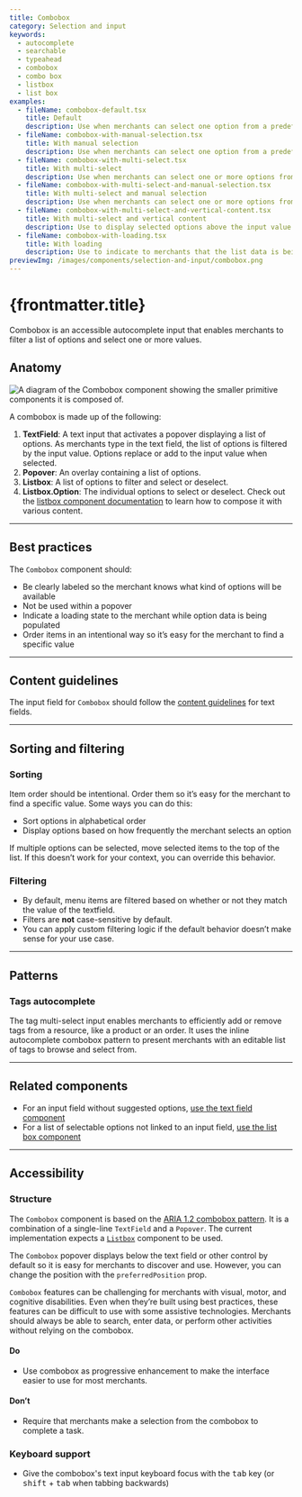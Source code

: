 ```yaml
---
title: Combobox
category: Selection and input
keywords:
  - autocomplete
  - searchable
  - typeahead
  - combobox
  - combo box
  - listbox
  - list box
examples:
  - fileName: combobox-default.tsx
    title: Default
    description: Use when merchants can select one option from a predefined or editable list.
  - fileName: combobox-with-manual-selection.tsx
    title: With manual selection
    description: Use when merchants can select one option from a predefined or editable list.
  - fileName: combobox-with-multi-select.tsx
    title: With multi-select
    description: Use when merchants can select one or more options from a predefined or editable list.
  - fileName: combobox-with-multi-select-and-manual-selection.tsx
    title: With multi-select and manual selection
    description: Use when merchants can select one or more options from a predefined or editable list.
  - fileName: combobox-with-multi-select-and-vertical-content.tsx
    title: With multi-select and vertical content
    description: Use to display selected options above the input value.
  - fileName: combobox-with-loading.tsx
    title: With loading
    description: Use to indicate to merchants that the list data is being fetched.
previewImg: /images/components/selection-and-input/combobox.png
---
```


# {frontmatter.title}

<Lede>

Combobox is an accessible autocomplete input that enables merchants to filter a list of options and select one or more values.

</Lede>

<Examples />

<Props componentName={frontmatter.title} />

## Anatomy

![A diagram of the Combobox component showing the smaller primitive components it is composed of.](/images/components/selection-and-input/combobox/combobox-anatomy.png)

A combobox is made up of the following:

1. **TextField**: A text input that activates a popover displaying a list of options. As merchants type in the text field, the list of options is filtered by the input value. Options replace or add to the input value when selected.
2. **Popover**: An overlay containing a list of options.
3. **Listbox**: A list of options to filter and select or deselect.
4. **Listbox.Option**: The individual options to select or deselect. Check out the [listbox component documentation](https://polaris.shopify.com/components/lists/listbox) to learn how to compose it with various content.

---

## Best practices

The `Combobox` component should:

- Be clearly labeled so the merchant knows what kind of options will be available
- Not be used within a popover
- Indicate a loading state to the merchant while option data is being populated
- Order items in an intentional way so it’s easy for the merchant to find a specific value

---

## Content guidelines

The input field for `Combobox` should follow the [content guidelines](https://polaris.shopify.com/components/selection-and-input/text-field) for text fields.

---

## Sorting and filtering

### Sorting

Item order should be intentional. Order them so it’s easy for the merchant to find a specific value. Some ways you can do this:

- Sort options in alphabetical order
- Display options based on how frequently the merchant selects an option

If multiple options can be selected, move selected items to the top of the list. If this doesn’t work for your context, you can override this behavior.

### Filtering

- By default, menu items are filtered based on whether or not they match the value of the textfield.
- Filters are **not** case-sensitive by default.
- You can apply custom filtering logic if the default behavior doesn’t make sense for your use case.

---

## Patterns

### Tags autocomplete

The tag multi-select input enables merchants to efficiently add or remove tags from a resource, like a product or an order. It uses the inline autocomplete combobox pattern to present merchants with an editable list of tags to browse and select from.

---

## Related components

- For an input field without suggested options, [use the text field component](https://polaris.shopify.com/components/selection-and-input/text-field)
- For a list of selectable options not linked to an input field, [use the list box component](https://polaris.shopify.com/components/lists/listbox)

---

## Accessibility

### Structure

The `Combobox` component is based on the [ARIA 1.2 combobox pattern](https://www.w3.org/TR/wai-aria-practices-1.1/#combobox). It is a combination of a single-line `TextField` and a `Popover`. The current implementation expects a [`Listbox`](https://polaris.shopify.com/components/lists/listbox) component to be used.

The `Combobox` popover displays below the text field or other control by default so it is easy for merchants to discover and use. However, you can change the position with the `preferredPosition` prop.

`Combobox` features can be challenging for merchants with visual, motor, and cognitive disabilities. Even when they’re built using best practices, these features can be difficult to use with some assistive technologies. Merchants should always be able to search, enter data, or perform other activities without relying on the combobox.

<DoDont>

#### Do

- Use combobox as progressive enhancement to make the interface easier to use for most merchants.

#### Don’t

- Require that merchants make a selection from the combobox to complete a task.

</DoDont>

### Keyboard support

- Give the combobox's text input keyboard focus with the <kbd>tab</kbd> key (or <kbd>shift</kbd> + <kbd>tab</kbd> when tabbing backwards)
